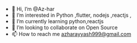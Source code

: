 - 👋 Hi, I’m @Az-har
- 👀 I’m interested in Python ,flutter, nodejs ,reactjs ,
- 🌱 I’m currently learning python,reactjs
- 💞️ I’m looking to collaborate on Open Source
- 📫 How to reach me azharayyash999@gmail.com

<!---
Az-har/Az-har is a ✨ special ✨ repository because its `README.md` (this file) appears on your GitHub profile.
You can click the Preview link to take a look at your changes.
--->
